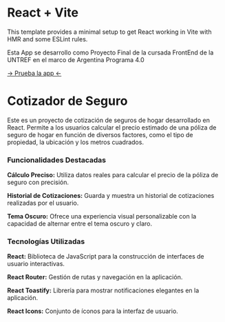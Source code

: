 # React + Vite

This template provides a minimal setup to get React working in Vite with HMR and some ESLint rules.

Esta App se desarrollo como Proyecto Final de la cursada FrontEnd de la UNTREF en el marco de Argentina Programa 4.0

[-> Prueba la app <-](https://cotizadorefuntadev.netlify.app)

<h1>Cotizador de Seguro</h1>
Este es un proyecto de cotización de seguros de hogar desarrollado en React. Permite a los usuarios calcular el precio estimado de una póliza de seguro de hogar en función de diversos factores, como el tipo de propiedad, la ubicación y los metros cuadrados.

<h3>Funcionalidades Destacadas</h3>
<b>Cálculo Preciso:</b> Utiliza datos reales para calcular el precio de la póliza de seguro con precisión.

<b>Historial de Cotizaciones:</b> Guarda y muestra un historial de cotizaciones realizadas por el usuario.

<b>Tema Oscuro:</b> Ofrece una experiencia visual personalizable con la capacidad de alternar entre el tema oscuro y claro.

<h3>Tecnologías Utilizadas</h3>
<b>React:</b> Biblioteca de JavaScript para la construcción de interfaces de usuario interactivas.

<b>React Router:</b> Gestión de rutas y navegación en la aplicación.

<b>React Toastify:</b> Librería para mostrar notificaciones elegantes en la aplicación.

<b>React Icons:</b> Conjunto de íconos para la interfaz de usuario.
